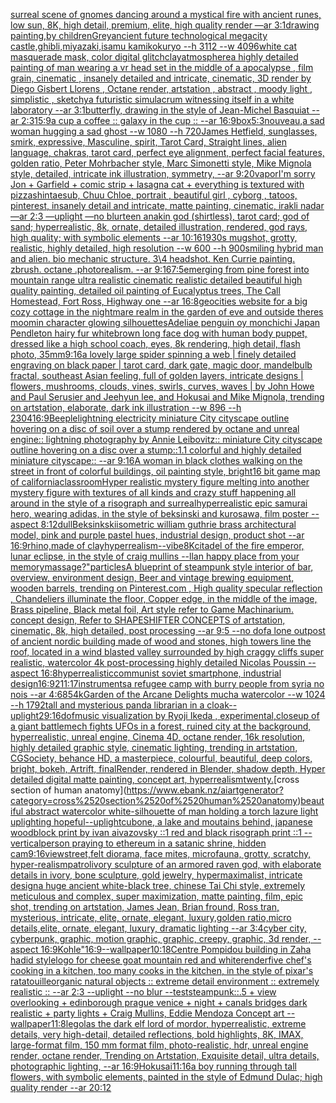 [surreal scene of gnomes dancing around a mystical fire with ancient runes, low sun, 8K, high detail, premium, elite, high quality render —ar 3:1](https://www.ebank.nz/aiartgenerator?category=surreal%2520scene%2520of%2520gnomes%2520dancing%2520around%2520a%2520mystical%2520fire%2520with%2520ancient%2520runes%2C%2520low%2520sun%2C%25208K%2C%2520high%2520detail%2C%2520premium%2C%2520elite%2C%2520high%2520quality%2520render%2520%E2%80%94ar%25203%3A1)[drawing painting,by children](https://www.ebank.nz/aiartgenerator?category=drawing%2520painting%2Cby%2520children)[Grey](https://www.ebank.nz/aiartgenerator?category=Grey)[ancient future technological megacity castle,ghibli,miyazaki,isamu kamikokuryo  --h 3112  --w 4096](https://www.ebank.nz/aiartgenerator?category=ancient%2520future%2520technological%2520megacity%2520castle%2Cghibli%2Cmiyazaki%2Cisamu%2520kamikokuryo%2520%2520--h%25203112%2520%2520--w%25204096)[white cat masquerade mask, color digital glitch](https://www.ebank.nz/aiartgenerator?category=white%2520cat%2520masquerade%2520mask%2C%2520color%2520digital%2520glitch)[clay](https://www.ebank.nz/aiartgenerator?category=clay)[atmosphere](https://www.ebank.nz/aiartgenerator?category=atmosphere)[a highly detailed painting of man wearing a vr head set in the middle of a apocalypse , film grain, cinematic , insanely detailed and intricate, cinematic, 3D render by Diego Gisbert Llorens , Octane render, artstation , abstract , moody light , simplistic , sketchy](https://www.ebank.nz/aiartgenerator?category=a%2520highly%2520detailed%2520painting%2520of%2520man%2520wearing%2520a%2520vr%2520head%2520set%2520in%2520the%2520middle%2520of%2520a%2520apocalypse%2520%2C%2520film%2520grain%2C%2520cinematic%2520%2C%2520insanely%2520detailed%2520and%2520intricate%2C%2520cinematic%2C%25203D%2520render%2520by%2520Diego%2520Gisbert%2520Llorens%2520%2C%2520Octane%2520render%2C%2520artstation%2520%2C%2520abstract%2520%2C%2520moody%2520light%2520%2C%2520simplistic%2520%2C%2520sketchy)[](https://www.ebank.nz/aiartgenerator?category=)[a futuristic simulacrum witnessing itself in a white laboratory --ar 3:1](https://www.ebank.nz/aiartgenerator?category=a%2520futuristic%2520simulacrum%2520witnessing%2520itself%2520in%2520a%2520white%2520laboratory%2520--ar%25203%3A1)[butterfly, drawing in the style of Jean-Michel Basquiat --ar 2:3](https://www.ebank.nz/aiartgenerator?category=butterfly%2C%2520drawing%2520in%2520the%2520style%2520of%2520Jean-Michel%2520Basquiat%2520--ar%25202%3A3)[15:9](https://www.ebank.nz/aiartgenerator?category=15%3A9)[a cup a coffee :: galaxy in the cup :: --ar 16:9](https://www.ebank.nz/aiartgenerator?category=a%2520cup%2520a%2520coffee%2520%3A%3A%2520galaxy%2520in%2520the%2520cup%2520%3A%3A%2520--ar%252016%3A9)[box](https://www.ebank.nz/aiartgenerator?category=box)[5:3](https://www.ebank.nz/aiartgenerator?category=5%3A3)[nouveau,](https://www.ebank.nz/aiartgenerator?category=nouveau%2C)[a sad woman hugging a sad ghost --w 1080 --h 720](https://www.ebank.nz/aiartgenerator?category=a%2520sad%2520woman%2520hugging%2520a%2520sad%2520ghost%2520--w%25201080%2520--h%2520720)[James Hetfield, sunglasses, smirk, expressive, Masculine, spirit, Tarot Card, Straight lines, alien language, chakras, tarot card, perfect eye alignment, perfect facial features, golden ratio, Peter Mohrbacher style, Marc Simonetti style, Mike Mignola style, detailed, intricate ink illustration, symmetry, --ar 9:20](https://www.ebank.nz/aiartgenerator?category=James%2520Hetfield%2C%2520sunglasses%2C%2520smirk%2C%2520expressive%2C%2520Masculine%2C%2520spirit%2C%2520Tarot%2520Card%2C%2520Straight%2520lines%2C%2520alien%2520language%2C%2520chakras%2C%2520tarot%2520card%2C%2520perfect%2520eye%2520alignment%2C%2520perfect%2520facial%2520features%2C%2520golden%2520ratio%2C%2520Peter%2520Mohrbacher%2520style%2C%2520Marc%2520Simonetti%2520style%2C%2520Mike%2520Mignola%2520style%2C%2520detailed%2C%2520intricate%2520ink%2520illustration%2C%2520symmetry%2C%2520--ar%25209%3A20)[vapor](https://www.ebank.nz/aiartgenerator?category=vapor)[I'm sorry Jon + Garfield + comic strip + lasagna cat + everything is textured with pizza](https://www.ebank.nz/aiartgenerator?category=I%27m%2520sorry%2520Jon%2520%2B%2520Garfield%2520%2B%2520comic%2520strip%2520%2B%2520lasagna%2520cat%2520%2B%2520everything%2520is%2520textured%2520with%2520pizza)[shintaesub, Chuu Chloe, portrait , beautiful girl , cyborg , tatoos, pinterest, insanely detail and intricate, matte painting, cinematic, irakli nadar —ar 2:3 —uplight —no blur](https://www.ebank.nz/aiartgenerator?category=shintaesub%2C%2520Chuu%2520Chloe%2C%2520portrait%2520%2C%2520beautiful%2520girl%2520%2C%2520cyborg%2520%2C%2520tatoos%2C%2520pinterest%2C%2520insanely%2520detail%2520and%2520intricate%2C%2520matte%2520painting%2C%2520cinematic%2C%2520irakli%2520nadar%2520%E2%80%94ar%25202%3A3%2520%E2%80%94uplight%2520%E2%80%94no%2520blur)[teen anakin god (shirtless), tarot card; god of sand; hyperrealistic, 8k, ornate, detailed illustration, rendered, god rays, high quality; with symbolic elements --ar 10:16](https://www.ebank.nz/aiartgenerator?category=teen%2520anakin%2520god%2520%28shirtless%29%2C%2520tarot%2520card%3B%2520god%2520of%2520sand%3B%2520hyperrealistic%2C%25208k%2C%2520ornate%2C%2520detailed%2520illustration%2C%2520rendered%2C%2520god%2520rays%2C%2520high%2520quality%3B%2520with%2520symbolic%2520elements%2520--ar%252010%3A16)[1930s mugshot, grotty, realistic, highly detailed, high resolution --w 600 --h 900](https://www.ebank.nz/aiartgenerator?category=1930s%2520mugshot%2C%2520grotty%2C%2520realistic%2C%2520highly%2520detailed%2C%2520high%2520resolution%2520--w%2520600%2520--h%2520900)[smiling hybrid man and alien. bio mechanic structure. 3\4 headshot. Ken Currie painting.  zbrush. octane .photorealism. --ar 9:16](https://www.ebank.nz/aiartgenerator?category=smiling%2520hybrid%2520man%2520and%2520alien.%2520bio%2520mechanic%2520structure.%25203%5C4%2520headshot.%2520Ken%2520Currie%2520painting.%2520%2520zbrush.%2520octane%2520.photorealism.%2520--ar%25209%3A16)[7:5](https://www.ebank.nz/aiartgenerator?category=7%3A5)[emerging from pine forest into mountain range ultra realistic cinematic realistic detailed beautiful high quality painting, detailed oil painting of Eucalyptus trees, The Call Homestead, Fort Ross, Highway one --ar 16:8](https://www.ebank.nz/aiartgenerator?category=emerging%2520from%2520pine%2520forest%2520into%2520mountain%2520range%2520ultra%2520realistic%2520cinematic%2520realistic%2520detailed%2520beautiful%2520high%2520quality%2520painting%2C%2520detailed%2520oil%2520painting%2520of%2520Eucalyptus%2520trees%2C%2520The%2520Call%2520Homestead%2C%2520Fort%2520Ross%2C%2520Highway%2520one%2520--ar%252016%3A8)[geocities website for a big cozy cottage in the nightmare realm in the garden of eve and outside theres moomin character glowing silhouettes](https://www.ebank.nz/aiartgenerator?category=geocities%2520website%2520for%2520a%2520big%2520cozy%2520cottage%2520in%2520the%2520nightmare%2520realm%2520in%2520the%2520garden%2520of%2520eve%2520and%2520outside%2520theres%2520moomin%2520character%2520glowing%2520silhouettes)[Adeliae penguin oy monchichi Japan Pendleton hairy fur white](https://www.ebank.nz/aiartgenerator?category=Adeliae%2520penguin%2520oy%2520monchichi%2520Japan%2520Pendleton%2520hairy%2520fur%2520white)[brown long face dog with human body puppet, dressed like a high school coach, eyes, 8k rendering, high detail, flash photo, 35mm](https://www.ebank.nz/aiartgenerator?category=brown%2520long%2520face%2520dog%2520with%2520human%2520body%2520puppet%2C%2520dressed%2520like%2520a%2520high%2520school%2520coach%2C%2520eyes%2C%25208k%2520rendering%2C%2520high%2520detail%2C%2520flash%2520photo%2C%252035mm)[](https://www.ebank.nz/aiartgenerator?category=)[9:16](https://www.ebank.nz/aiartgenerator?category=9%3A16)[a lovely large spider spinning a web | finely detailed engraving on black paper | tarot card, dark gate, magic door, mandelbulb fractal, southeast Asian feeling, full of golden layers, intricate designs | flowers, mushrooms, clouds, vines, swirls, curves, waves | by John Howe and Paul Serusier and Jeehyun lee, and Hokusai and Mike Mignola, trending on artstation, elaborate, dark ink illustration --w 896 --h 2304](https://www.ebank.nz/aiartgenerator?category=a%2520lovely%2520large%2520spider%2520spinning%2520a%2520web%2520%7C%2520finely%2520detailed%2520engraving%2520on%2520black%2520paper%2520%7C%2520tarot%2520card%2C%2520dark%2520gate%2C%2520magic%2520door%2C%2520mandelbulb%2520fractal%2C%2520southeast%2520Asian%2520feeling%2C%2520full%2520of%2520golden%2520layers%2C%2520intricate%2520designs%2520%7C%2520flowers%2C%2520mushrooms%2C%2520clouds%2C%2520vines%2C%2520swirls%2C%2520curves%2C%2520waves%2520%7C%2520by%2520John%2520Howe%2520and%2520Paul%2520Serusier%2520and%2520Jeehyun%2520lee%2C%2520and%2520Hokusai%2520and%2520Mike%2520Mignola%2C%2520trending%2520on%2520artstation%2C%2520elaborate%2C%2520dark%2520ink%2520illustration%2520--w%2520896%2520--h%25202304)[16:9](https://www.ebank.nz/aiartgenerator?category=16%3A9)[Beeple](https://www.ebank.nz/aiartgenerator?category=Beeple)[lightning electricity miniature City cityscape outline hovering on a disc of soil over a stump rendered by octane and unreal engine:: lightning photography by Annie Leibovitz:: miniature City cityscape outline hovering on a disc over a stump::1.1 colorful and highly detailed miniature cityscape:: --ar 9:16](https://www.ebank.nz/aiartgenerator?category=lightning%2520electricity%2520miniature%2520City%2520cityscape%2520outline%2520hovering%2520on%2520a%2520disc%2520of%2520soil%2520over%2520a%2520stump%2520rendered%2520by%2520octane%2520and%2520unreal%2520engine%3A%3A%2520lightning%2520photography%2520by%2520Annie%2520Leibovitz%3A%3A%2520miniature%2520City%2520cityscape%2520outline%2520hovering%2520on%2520a%2520disc%2520over%2520a%2520stump%3A%3A1.1%2520colorful%2520and%2520highly%2520detailed%2520miniature%2520cityscape%3A%3A%2520--ar%25209%3A16)[A woman in black clothes walking on the street in front of colorful buildings, oil painting style, bright](https://www.ebank.nz/aiartgenerator?category=A%2520woman%2520in%2520black%2520clothes%2520walking%2520on%2520the%2520street%2520in%2520front%2520of%2520colorful%2520buildings%2C%2520oil%2520painting%2520style%2C%2520bright)[16 bit game map of california](https://www.ebank.nz/aiartgenerator?category=16%2520bit%2520game%2520map%2520of%2520california)[classroom](https://www.ebank.nz/aiartgenerator?category=classroom)[Hyper realistic mystery figure melting into another mystery figure with textures of all kinds and crazy  stuff happening all around in the style of a risograph and surreal](https://www.ebank.nz/aiartgenerator?category=Hyper%2520realistic%2520mystery%2520figure%2520melting%2520into%2520another%2520mystery%2520figure%2520with%2520textures%2520of%2520all%2520kinds%2520and%2520crazy%2520%2520stuff%2520happening%2520all%2520around%2520in%2520the%2520style%2520of%2520a%2520risograph%2520and%2520surreal)[hyperrealistic epic samurai hero, wearing adidas, in the style of beksinski and kurosawa, film poster --aspect 8:12](https://www.ebank.nz/aiartgenerator?category=hyperrealistic%2520epic%2520samurai%2520hero%2C%2520wearing%2520adidas%2C%2520in%2520the%2520style%2520of%2520beksinski%2520and%2520kurosawa%2C%2520film%2520poster%2520--aspect%25208%3A12)[dull](https://www.ebank.nz/aiartgenerator?category=dull)[Beksinkski](https://www.ebank.nz/aiartgenerator?category=Beksinkski)[](https://www.ebank.nz/aiartgenerator?category=)[isometric william guthrie brass architectural model, pink and purple pastel hues, industrial design, product shot --ar 16:9](https://www.ebank.nz/aiartgenerator?category=isometric%2520william%2520guthrie%2520brass%2520architectural%2520model%2C%2520pink%2520and%2520purple%2520pastel%2520hues%2C%2520industrial%2520design%2C%2520product%2520shot%2520--ar%252016%3A9)[rhino,made of clay](https://www.ebank.nz/aiartgenerator?category=rhino%2Cmade%2520of%2520clay)[hyperrealism](https://www.ebank.nz/aiartgenerator?category=hyperrealism)[--vibe](https://www.ebank.nz/aiartgenerator?category=--vibe)[8K](https://www.ebank.nz/aiartgenerator?category=8K)[citadel of the fire emperor, lunar eclipse, in the style of craig mullins --ll](https://www.ebank.nz/aiartgenerator?category=citadel%2520of%2520the%2520fire%2520emperor%2C%2520lunar%2520eclipse%2C%2520in%2520the%2520style%2520of%2520craig%2520mullins%2520--ll)[an happy place from your memory](https://www.ebank.nz/aiartgenerator?category=an%2520happy%2520place%2520from%2520your%2520memory)[massage?"](https://www.ebank.nz/aiartgenerator?category=massage%3F%22)[particles](https://www.ebank.nz/aiartgenerator?category=particles)[A blueprint of steampunk style interior of bar,  overview, environment  design,  Beer and vintage brewing equipment, wooden barrels,  trending on Pinterest.com  , High quality specular reflection ,  Chandeliers illuminate the floor, Copper  edge, in the middle of the image, Brass pipeline,  Black metal foil,  Art style refer to Game Machinarium.  concept design, Refer to SHAPESHIFTER CONCEPTS  of artstation, cinematic,  8k, high detailed,  post processing    --ar 9:5   --no dof](https://www.ebank.nz/aiartgenerator?category=A%2520blueprint%2520of%2520steampunk%2520style%2520interior%2520of%2520bar%2C%2520%2520overview%2C%2520environment%2520%2520design%2C%2520%2520Beer%2520and%2520vintage%2520brewing%2520equipment%2C%2520wooden%2520barrels%2C%2520%2520trending%2520on%2520Pinterest.com%2520%2520%2C%2520High%2520quality%2520specular%2520reflection%2520%2C%2520%2520Chandeliers%2520illuminate%2520the%2520floor%2C%2520Copper%2520%2520edge%2C%2520in%2520the%2520middle%2520of%2520the%2520image%2C%2520Brass%2520pipeline%2C%2520%2520Black%2520metal%2520foil%2C%2520%2520Art%2520style%2520refer%2520to%2520Game%2520Machinarium.%2520%2520concept%2520design%2C%2520Refer%2520to%2520SHAPESHIFTER%2520CONCEPTS%2520%2520of%2520artstation%2C%2520cinematic%2C%2520%25208k%2C%2520high%2520detailed%2C%2520%2520post%2520processing%2520%2520%2520%2520--ar%25209%3A5%2520%2520%2520--no%2520dof)[a lone outpost of ancient nordic building made of wood and stones, high towers line the roof,  located in a wind blasted valley surrounded by high craggy cliffs super realistic, watercolor 4k post-processing highly detailed Nicolas Poussin  --aspect 16:8](https://www.ebank.nz/aiartgenerator?category=a%2520lone%2520outpost%2520of%2520ancient%2520nordic%2520building%2520made%2520of%2520wood%2520and%2520stones%2C%2520high%2520towers%2520line%2520the%2520roof%2C%2520%2520located%2520in%2520a%2520wind%2520blasted%2520valley%2520surrounded%2520by%2520high%2520craggy%2520cliffs%2520super%2520realistic%2C%2520watercolor%25204k%2520post-processing%2520highly%2520detailed%2520Nicolas%2520Poussin%2520%2520--aspect%252016%3A8)[hyperrealistic](https://www.ebank.nz/aiartgenerator?category=hyperrealistic)[communist soviet smartphone, industrial design](https://www.ebank.nz/aiartgenerator?category=communist%2520soviet%2520smartphone%2C%2520industrial%2520design)[16:9](https://www.ebank.nz/aiartgenerator?category=16%3A9)[2](https://www.ebank.nz/aiartgenerator?category=2)[11:17](https://www.ebank.nz/aiartgenerator?category=11%3A17)[instruments](https://www.ebank.nz/aiartgenerator?category=instruments)[a refugee camp with burry people from syria  no nois --ar 4:6](https://www.ebank.nz/aiartgenerator?category=a%2520refugee%2520camp%2520with%2520burry%2520people%2520from%2520syria%2520%2520no%2520nois%2520--ar%25204%3A6)[85](https://www.ebank.nz/aiartgenerator?category=85)[4k](https://www.ebank.nz/aiartgenerator?category=4k)[Garden of the Arcane Delights mucha watercolor --w 1024 --h 1792](https://www.ebank.nz/aiartgenerator?category=Garden%2520of%2520the%2520Arcane%2520Delights%2520mucha%2520watercolor%2520--w%25201024%2520--h%25201792)[tall and mysterious panda librarian in a cloak](https://www.ebank.nz/aiartgenerator?category=tall%2520and%2520mysterious%2520panda%2520librarian%2520in%2520a%2520cloak)[--uplight](https://www.ebank.nz/aiartgenerator?category=--uplight)[2](https://www.ebank.nz/aiartgenerator?category=2)[9:16](https://www.ebank.nz/aiartgenerator?category=9%3A16)[dof](https://www.ebank.nz/aiartgenerator?category=dof)[music visualization by Ryoji Ikeda , experimental,](https://www.ebank.nz/aiartgenerator?category=music%2520visualization%2520by%2520Ryoji%2520Ikeda%2520%2C%2520experimental%2C)[closeup of a giant battlemech fights UFOs in a forest, ruined city at the background, hyperrealistic, unreal engine, Cinema 4D, octane render, 16k resolution, highly detailed graphic style, cinematic lighting, trending in artstation, CGSociety, behance HD, a masterpiece, colourful, beautiful, deep colors, bright, bokeh, Artrift, finalRender, rendered in Blender, shadow depth, Hyper detailed digital matte painting, concept art, hyperrealism](https://www.ebank.nz/aiartgenerator?category=closeup%2520of%2520a%2520giant%2520battlemech%2520fights%2520UFOs%2520in%2520a%2520forest%2C%2520ruined%2520city%2520at%2520the%2520background%2C%2520hyperrealistic%2C%2520unreal%2520engine%2C%2520Cinema%25204D%2C%2520octane%2520render%2C%252016k%2520resolution%2C%2520highly%2520detailed%2520graphic%2520style%2C%2520cinematic%2520lighting%2C%2520trending%2520in%2520artstation%2C%2520CGSociety%2C%2520behance%2520HD%2C%2520a%2520masterpiece%2C%2520colourful%2C%2520beautiful%2C%2520deep%2520colors%2C%2520bright%2C%2520bokeh%2C%2520Artrift%2C%2520finalRender%2C%2520rendered%2520in%2520Blender%2C%2520shadow%2520depth%2C%2520Hyper%2520detailed%2520digital%2520matte%2520painting%2C%2520concept%2520art%2C%2520hyperrealism)[twenty.](https://www.ebank.nz/aiartgenerator?category=twenty.)[cross section of human anatomy](https://www.ebank.nz/aiartgenerator?category=cross%2520section%2520of%2520human%2520anatomy)[beautiful abstract watercolor white-silhouette of man holding a torch lazure light uplighting hopeful](https://www.ebank.nz/aiartgenerator?category=beautiful%2520abstract%2520watercolor%2520white-silhouette%2520of%2520man%2520holding%2520a%2520torch%2520lazure%2520light%2520uplighting%2520hopeful)[--uplight](https://www.ebank.nz/aiartgenerator?category=--uplight)[cubone, a lake and moutains behind, japanese woodblock print by ivan aivazovsky ::1 red and black risograph print ::1 --vertical](https://www.ebank.nz/aiartgenerator?category=cubone%2C%2520a%2520lake%2520and%2520moutains%2520behind%2C%2520japanese%2520woodblock%2520print%2520by%2520ivan%2520aivazovsky%2520%3A%3A1%2520red%2520and%2520black%2520risograph%2520print%2520%3A%3A1%2520--vertical)[person praying to ethereum in a satanic shrine, hidden cam](https://www.ebank.nz/aiartgenerator?category=person%2520praying%2520to%2520ethereum%2520in%2520a%2520satanic%2520shrine%2C%2520hidden%2520cam)[9:16](https://www.ebank.nz/aiartgenerator?category=9%3A16)[view](https://www.ebank.nz/aiartgenerator?category=view)[street,](https://www.ebank.nz/aiartgenerator?category=street%2C)[felt diorama, face mites, microfauna, grotty, scratchy, hyper-realism](https://www.ebank.nz/aiartgenerator?category=felt%2520diorama%2C%2520face%2520mites%2C%2520microfauna%2C%2520grotty%2C%2520scratchy%2C%2520hyper-realism)[patrol](https://www.ebank.nz/aiartgenerator?category=patrol)[ivory sculpture of an armored raven god, with elaborate details in ivory, bone sculpture, gold jewelry, hypermaximalist, intricate design](https://www.ebank.nz/aiartgenerator?category=ivory%2520sculpture%2520of%2520an%2520armored%2520raven%2520god%2C%2520with%2520elaborate%2520details%2520in%2520ivory%2C%2520bone%2520sculpture%2C%2520gold%2520jewelry%2C%2520hypermaximalist%2C%2520intricate%2520design)[a huge ancient white-black tree, chinese Tai Chi style, extremely meticulous and complex, super maximization, matte painting, film, epic shot, trending on artstation, James Jean, Brian fround, Ross tran, mysterious, intricate, elite, ornate, elegant, luxury,golden ratio,micro details,elite, ornate, elegant, luxury, dramatic lighting --ar 3:4](https://www.ebank.nz/aiartgenerator?category=a%2520huge%2520ancient%2520white-black%2520tree%2C%2520chinese%2520Tai%2520Chi%2520style%2C%2520extremely%2520meticulous%2520and%2520complex%2C%2520super%2520maximization%2C%2520matte%2520painting%2C%2520film%2C%2520epic%2520shot%2C%2520trending%2520on%2520artstation%2C%2520James%2520Jean%2C%2520Brian%2520fround%2C%2520Ross%2520tran%2C%2520mysterious%2C%2520intricate%2C%2520elite%2C%2520ornate%2C%2520elegant%2C%2520luxury%2Cgolden%2520ratio%2Cmicro%2520details%2Celite%2C%2520ornate%2C%2520elegant%2C%2520luxury%2C%2520dramatic%2520lighting%2520--ar%25203%3A4)[cyber city, cyberpunk, graphic,  motion graphic, graphic,  creepy, graphic, 3d render, --aspect 16:9](https://www.ebank.nz/aiartgenerator?category=cyber%2520city%2C%2520cyberpunk%2C%2520graphic%2C%2520%2520motion%2520graphic%2C%2520graphic%2C%2520%2520creepy%2C%2520graphic%2C%25203d%2520render%2C%2520--aspect%252016%3A9)[Kohle"](https://www.ebank.nz/aiartgenerator?category=Kohle%22)[16:9](https://www.ebank.nz/aiartgenerator?category=16%3A9)[--wallpaper](https://www.ebank.nz/aiartgenerator?category=--wallpaper)[10:18](https://www.ebank.nz/aiartgenerator?category=10%3A18)[Centre Pompidou building in Zaha hadid style](https://www.ebank.nz/aiartgenerator?category=Centre%2520Pompidou%2520building%2520in%2520Zaha%2520hadid%2520style)[logo for cheese goat mountain red and white](https://www.ebank.nz/aiartgenerator?category=logo%2520for%2520cheese%2520goat%2520mountain%2520red%2520and%2520white)[render](https://www.ebank.nz/aiartgenerator?category=render)[five chef's cooking in a kitchen, too many cooks in the kitchen, in the style of pixar's ratatouille](https://www.ebank.nz/aiartgenerator?category=five%2520chef%27s%2520cooking%2520in%2520a%2520kitchen%2C%2520too%2520many%2520cooks%2520in%2520the%2520kitchen%2C%2520in%2520the%2520style%2520of%2520pixar%27s%2520ratatouille)[organic natural objects :: extreme detail environment :: extremely realistic :: --ar 2:3 --uplight --no blur --test](https://www.ebank.nz/aiartgenerator?category=organic%2520natural%2520objects%2520%3A%3A%2520extreme%2520detail%2520environment%2520%3A%3A%2520extremely%2520realistic%2520%3A%3A%2520--ar%25202%3A3%2520--uplight%2520--no%2520blur%2520--test)[steampunk::.5 + view overlooking + edinborough prague venice + night + canals bridges dark realistic + party lights + Craig Mullins, Eddie Mendoza Concept art --wallpaper](https://www.ebank.nz/aiartgenerator?category=steampunk%3A%3A.5%2520%2B%2520view%2520overlooking%2520%2B%2520edinborough%2520prague%2520venice%2520%2B%2520night%2520%2B%2520canals%2520bridges%2520dark%2520realistic%2520%2B%2520party%2520lights%2520%2B%2520Craig%2520Mullins%2C%2520Eddie%2520Mendoza%2520Concept%2520art%2520--wallpaper)[11:8](https://www.ebank.nz/aiartgenerator?category=11%3A8)[legolas the dark elf lord of mordor, hyperrealistic, extreme details, very high-detail, detailed reflections, bold highlights, 8K, IMAX, large-format film, 150 mm format film, photo-realistic, hdr, unreal engine render, octane render, Trending on Artstation, Exquisite detail, ultra details, photographic lighting, --ar 16:9](https://www.ebank.nz/aiartgenerator?category=legolas%2520the%2520dark%2520elf%2520lord%2520of%2520mordor%2C%2520hyperrealistic%2C%2520extreme%2520details%2C%2520very%2520high-detail%2C%2520detailed%2520reflections%2C%2520bold%2520highlights%2C%25208K%2C%2520IMAX%2C%2520large-format%2520film%2C%2520150%2520mm%2520format%2520film%2C%2520photo-realistic%2C%2520hdr%2C%2520unreal%2520engine%2520render%2C%2520octane%2520render%2C%2520Trending%2520on%2520Artstation%2C%2520Exquisite%2520detail%2C%2520ultra%2520details%2C%2520photographic%2520lighting%2C%2520--ar%252016%3A9)[Hokusai](https://www.ebank.nz/aiartgenerator?category=Hokusai)[11:16](https://www.ebank.nz/aiartgenerator?category=11%3A16)[a boy running through tall flowers, with symbolic elements, painted in the style of Edmund Dulac; high quality render --ar 20:12](https://www.ebank.nz/aiartgenerator?category=a%2520boy%2520running%2520through%2520tall%2520flowers%2C%2520with%2520symbolic%2520elements%2C%2520painted%2520in%2520the%2520style%2520of%2520Edmund%2520Dulac%3B%2520high%2520quality%2520render%2520--ar%252020%3A12)